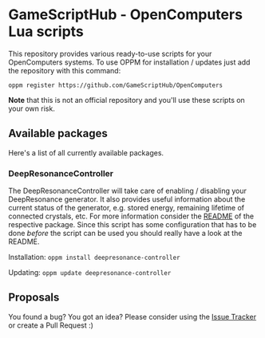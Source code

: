 # GameScriptHub - OpenComputers Lua scripts

This repository provides various ready-to-use scripts for your OpenComputers systems.
To use OPPM for installation / updates just add the repository with this command:

```
oppm register https://github.com/GameScriptHub/OpenComputers
```

**Note** that this is not an official repository and you'll use these scripts on your own risk.

## Available packages

Here's a list of all currently available packages.

### DeepResonanceController

The DeepResonanceController will take care of enabling / disabling your DeepResonance generator. It also provides useful information about the current status of the generator, e.g. stored energy, remaining lifetime of connected crystals, etc. For more information consider the [README](https://github.com/GameScriptHub/OpenComputers/tree/master/DeepResonanceController) of the respective package. Since this script has some configuration that has to be done *before* the script can be used you should really have a look at the README.

Installation: `oppm install deepresonance-controller`

Updating: `oppm update deepresonance-controller`

## Proposals

You found a bug? You got an idea? Please consider using the [Issue Tracker](https://github.com/GameScriptHub/OpenComputers/issues) or create a Pull Request :)
